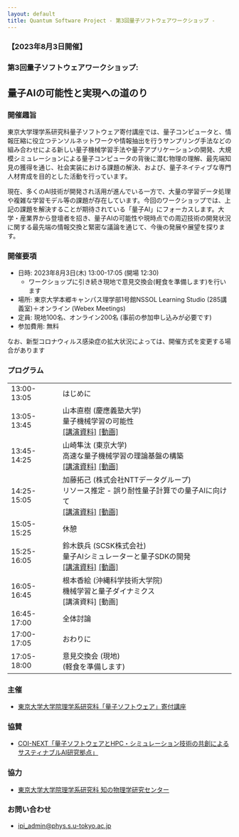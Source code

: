 ```yaml
---
layout: default
title: Quantum Software Project - 第3回量子ソフトウェアワークショップ - 
---
```


### 【2023年8月3日開催】
### 第3回量子ソフトウェアワークショップ: 
## 量子AIの可能性と実現への道のり

### 開催趣旨

東京大学理学系研究科量子ソフトウェア寄付講座では、量子コンピュータと、情報圧縮に役立つテンソルネットワークや情報抽出を行うサンプリング手法などの組み合わせによる新しい量子機械学習手法や量子アプリケーションの開発、大規模シミュレーションによる量子コンピュータの背後に潜む物理の理解、最先端知見の獲得を通じ、社会実装における課題の解決、および、量子ネイティブな専門人材育成を目的とした活動を行っています。

現在、多くのAI技術が開発され活用が進んでいる一方で、大量の学習データ処理や複雑な学習モデル等の課題が存在しています。今回のワークショップでは、上記の課題を解決することが期待されている「量子AI」にフォーカスします。大学・産業界から登壇者を招き、量子AIの可能性や現時点での周辺技術の開発状況に関する最先端の情報交換と緊密な議論を通じて、今後の発展や展望を探ります。

### 開催要項

* 日時: 2023年8月3日(木) 13:00-17:05 (開場 12:30)
  - ワークショップに引き続き現地で意見交換会(軽食を準備します)を行います
* 場所: 東京大学本郷キャンパス理学部1号館NSSOL Learning Studio (285講義室)＋オンライン (Webex Meetings)
* 定員: 現地100名、オンライン200名 (事前の参加申し込みが必要です)
* 参加費用: 無料

なお、新型コロナウィルス感染症の拡大状況によっては、開催方式を変更する場合があります

<!--
### 参加申し込み

* 参加申し込み締切: 2023年7月31日(月) 12:00
* [参加申し込みフォーム](https://forms.gle/85BhY5JsACjzSyBb8) よりお申し込みください
* Webex MeetingsのURLは2023年8月2日にメールにてお知らせする予定です
-->

### プログラム

<table>
<tr><td> 13:00-13:05</td><td>はじめに</td></tr>
<tr><td> 13:05-13:45</td><td>山本直樹 (慶應義塾大学)<br/>量子機械学習の可能性<br/><a href="assets/files/20230803_yamamoto.pdf">[講演資料]</a> <a href="https://drive.google.com/file/d/11Rb0LpsDFhfORv6jcIANfvKZDXtHUJYn/view?usp=sharing">[動画]</a></td></tr>
<tr><td> 13:45-14:25</td><td>山崎隼汰 (東京大学)<br/>高速な量子機械学習の理論基盤の構築<br/><a href="assets/files/20230803_yamasaki.pdf">[講演資料]</a> <a href="https://drive.google.com/file/d/1SRogTsBvQDRWqZMNb8yVhJY6-Lu0z4kW/view?usp=sharing">[動画]</a></td></tr>
<tr><td> 14:25-15:05</td><td>加藤拓己 (株式会社NTTデータグループ)<br/>リソース推定 - 誤り耐性量子計算での量子AIに向けて<br/><a href="assets/files/20230803_kato.pdf">[講演資料]</a> <a href="https://drive.google.com/file/d/1LD-fwGU_NS7S392AENZZYw9JJZiARXt5/view?usp=sharing">[動画]</a></td></tr>
<tr><td> 15:05-15:25</td><td>休憩</td></tr>
<tr><td> 15:25-16:05</td><td>鈴木鉄兵 (SCSK株式会社)<br/>量子AIシミュレーターと量子SDKの開発<br/><a href="assets/files/20230803_suzuki.pdf">[講演資料]</a> <a href="https://drive.google.com/file/d/1AOJTCqOw-kY2FqviJrTIpbvDAHQ3eSCI/view?usp=sharing">[動画]</a></td></tr>
<tr><td> 16:05-16:45</td><td>根本香絵 (沖縄科学技術大学院)<br/>機械学習と量子ダイナミクス<br/>[講演資料] [動画]</td></tr>
<tr><td> 16:45-17:00</td><td>全体討論</td></tr>
<tr><td> 17:00-17:05</td><td>おわりに</td></tr>
<tr><td> 17:05-18:00</td><td>意見交換会 (現地)<br/> (軽食を準備します)</td></tr>
</table>

### 主催

* [東京大学大学院理学系研究科「量子ソフトウェア」寄付講座](https://qsw.phys.s.u-tokyo.ac.jp)

### 協賛

* [COI-NEXT「量子ソフトウェアとHPC・シミュレーション技術の共創によるサスティナブルAI研究拠点」](https://sqai.jp)

### 協力

* [東京大学大学院理学系研究科 知の物理学研究センター](https://www.phys.s.u-tokyo.ac.jp/lp/ipi/)

### お問い合わせ

* [ipi_admin@phys.s.u-tokyo.ac.jp](mailto:ipi_admin@phys.s.u-tokyo.ac.jp)
